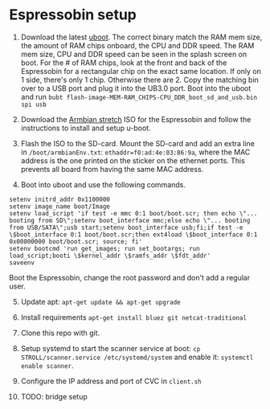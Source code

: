 # Espressobin setup

1. Download the latest [uboot](https://dl.armbian.com/espressobin/u-boot/). 
The correct binary match the RAM mem size, the amount of RAM chips onboard, the CPU and DDR speed.
The RAM mem size, CPU and DDR speed can be seen in the splash screen on boot.
For the # of RAM chips, look at the front and back of the Espressobin for a rectangular chip on the exact same location.
If only on 1 side, there's only 1 chip. Otherwise there are 2.
Copy the matching bin over to a USB port and plug it into the UB3.0 port. Boot into the uboot and run `bubt flash-image-MEM-RAM_CHIPS-CPU_DDR_boot_sd_and_usb.bin spi usb`

2. Download the [Armbian stretch](https://www.armbian.com/espressobin/)
ISO for the Espressobin and follow the instructions to install and setup u-boot.

3. Flash the ISO to the SD-card. Mount the SD-card and add an extra line in
`/boot/armbianEnv.txt`: `ethaddr=f0:ad:4e:03:86:9a`, where the MAC address is the
one printed on the sticker on the ethernet ports. This prevents all board from
having the same MAC address.

4. Boot into uboot and use the following commands.
```
setenv initrd_addr 0x1100000
setenv image_name boot/Image
setenv load_script 'if test -e mmc 0:1 boot/boot.scr; then echo \"... booting from SD\";setenv boot_interface mmc;else echo \"... booting from USB/SATA\";usb start;setenv boot_interface usb;fi;if test -e \$boot_interface 0:1 boot/boot.scr;then ext4load \$boot_interface 0:1 0x00800000 boot/boot.scr; source; fi'
setenv bootcmd 'run get_images; run set_bootargs; run load_script;booti \$kernel_addr \$ramfs_addr \$fdt_addr'
saveenv
```
Boot the Espressobin, change the root password and don't add a regular user.

5. Update apt: `apt-get update && apt-get upgrade`

6. Install requirements `apt-get install bluez git netcat-traditional`

7. Clone this repo with git.

8. Setup systemd to start the scanner service at boot: `cp STROLL/scanner.service /etc/systemd/system`
 and enable it: `systemctl enable scanner`.

9. Configure the IP address and port of CVC in `client.sh`

10. TODO: bridge setup
